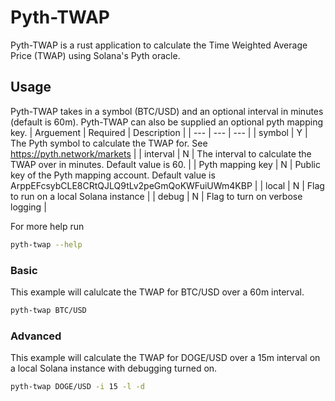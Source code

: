 # Pyth-TWAP

Pyth-TWAP is a rust application to calculate the Time Weighted Average Price (TWAP) using Solana's Pyth oracle. 
## Usage
Pyth-TWAP takes in a symbol (BTC/USD) and an optional interval in minutes (default is 60m). Pyth-TWAP can also be supplied an optional pyth mapping key.
| Arguement | Required  | Description |
| --- | --- | --- |
| symbol | Y  | The Pyth symbol to calculate the TWAP for. See https://pyth.network/markets |
| interval | N | The interval to calculate the TWAP over in minutes. Default value is 60. |
| Pyth mapping key | N | Public key of the Pyth mapping account. Default value is ArppEFcsybCLE8CRtQJLQ9tLv2peGmQoKWFuiUWm4KBP |
| local | N | Flag to run on a local Solana instance |
| debug | N | Flag to turn on verbose logging |

For more help run
```bash
pyth-twap --help
```
### Basic
This example will calulcate the TWAP for BTC/USD over a 60m interval.
```bash
pyth-twap BTC/USD
```
### Advanced
This example will calculate the TWAP for DOGE/USD over a 15m interval on a local Solana instance with debugging turned on.
```bash
pyth-twap DOGE/USD -i 15 -l -d
```
